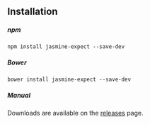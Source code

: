 ## Installation

##### npm

```
npm install jasmine-expect --save-dev
```

##### Bower

```
bower install jasmine-expect --save-dev
```

##### Manual

Downloads are available on the
[releases](https://github.com/JamieMason/Jasmine-Matchers/releases) page.
